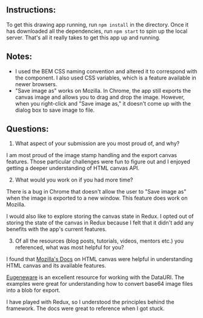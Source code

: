 ## Instructions:

To get this drawing app running, run `npm install` in the directory.  Once it has downloaded all the dependencies, run `npm start` to spin up the local server. That's all it really takes to get this app up and running.

## Notes:

- I used the BEM CSS naming convention and altered it to correspond with the component. I also used CSS variables, which is a feature available in newer browsers.
- "Save image as" works on Mozilla.  In Chrome, the app still exports the canvas image and allows you to drag and drop the image.  However, when you right-click and "Save image as," it doesn't come up with the dialog box to save image to file.

## Questions:
1. What aspect of your submission are you most proud of, and why?

I am most proud of the image stamp handling and the export canvas features. Those particular challenges were fun to figure out and I enjoyed getting a deeper understanding of HTML canvas API. 


2. What would you work on if you had more time? 

There is a bug in Chrome that doesn't allow the user to "Save image as" when the image is exported to a new window.  This feature does work on Mozilla.  

I would also like to explore storing the canvas state in Redux. I opted out of storing the state of the canvas in Redux because I felt that it didn't add any benefits with the app's current features.  

3. Of all the resources (blog posts, tutorials, videos, mentors etc.) you referenced, what was most helpful for you?

I found that [Mozilla's Docs](https://developer.mozilla.org/en-US/docs/Web/API/HTMLCanvasElement/toDataURL) on HTML canvas were helpful in understanding HTML canvas and its available features.  

[Eugeneware](http://eugeneware.com/software-development/converting-base64-datauri-strings-into-blobs-or-typed-array) is an excellent resource for working with the DataURI. The examples were great for understanding how to convert base64 image files into a blob for export.  

I have played with Redux, so I understood the principles behind the framework. The docs were great to reference when I got stuck.